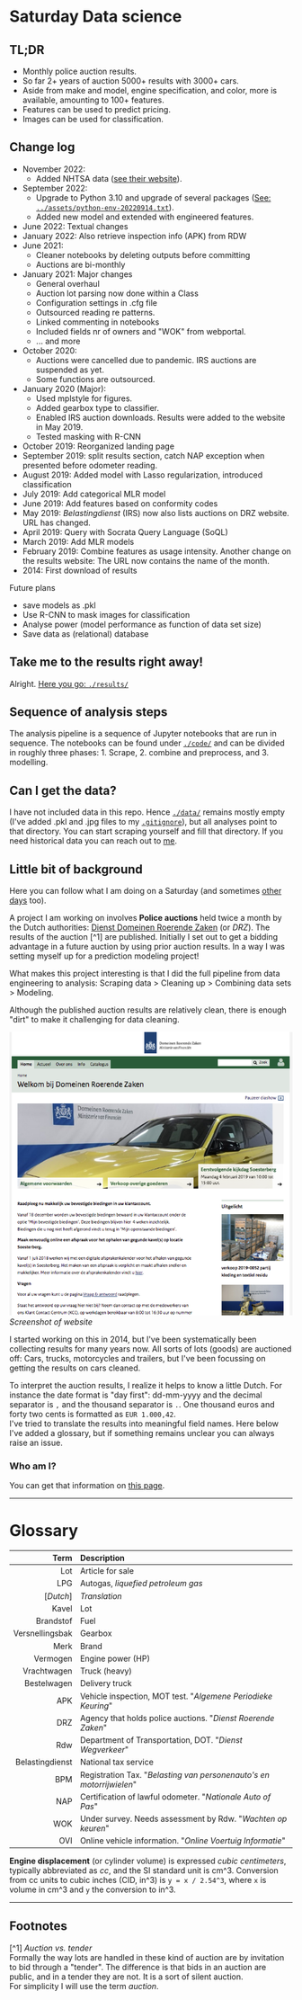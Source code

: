 # Saturday Data science

## TL;DR

- Monthly police auction results.
- So far 2+ years of auction 5000+ results with 3000+ cars.
- Aside from make and model, engine specification, and color, more is available, amounting to 100+ features.
- Features can be used to predict pricing.
- Images can be used for classification.

## Change log
- November 2022: 
    - Added NHTSA data ([see their website](https://vpic.nhtsa.dot.gov/api/)).
- September 2022: 
    - Upgrade to Python 3.10 and upgrade of several packages ([See: `../assets/python-env-20220914.txt`](./assets/python-env-20220914.txt)). 
    - Added new model and extended with engineered features.
- June 2022: Textual changes
- January 2022: Also retrieve inspection info (APK) from RDW
- June 2021: 
    - Cleaner notebooks by deleting outputs before committing
    - Auctions are bi-monthly
- January 2021: Major changes
    - General overhaul
    - Auction lot parsing now done within a Class
    - Configuration settings in .cfg file
    - Outsourced reading re patterns.
    - Linked commenting in notebooks
    - Included fields nr of owners and "WOK" from webportal.
    - ... and more
- October 2020: 
    - Auctions were cancelled due to pandemic. IRS auctions are suspended as yet.
    - Some functions are outsourced.
- January 2020 (Major): 
    - Used mplstyle for figures. 
    - Added gearbox type to classifier. 
    - Enabled IRS auction downloads. Results were added to the website in May 2019.
    - Tested masking with R-CNN
- October 2019: Reorganized landing page
- September 2019: split results section, catch NAP exception when presented before odometer reading.
- August 2019: Added model with Lasso regularization, introduced classification
- July 2019: Add categorical MLR model
- June 2019: Add features based on conformity codes
- May 2019: _Belastingdienst_ (IRS) now also lists auctions on DRZ website. URL has changed.
- April 2019: Query with Socrata Query Language (SoQL)
- March 2019: Add MLR models
- February 2019: Combine features as usage intensity. Another change on the results website: The URL now contains the name of the month.
- 2014: First download of results

Future plans

- save models as .pkl
- Use R-CNN to mask images for classification
- Analyse power (model performance as function of data set size)
- Save data as (relational) database


## Take me to the results right away!

Alright. [Here you go: `./results/`](./results/)

## Sequence of analysis steps

The analysis pipeline is a sequence of Jupyter notebooks that are run in sequence. The notebooks can be found under [`./code/`](./code/) and can be divided in roughly three phases: 1. Scrape, 2. combine and preprocess, and 3. modelling.

## Can I get the data?

I have not included data in this repo. Hence [`./data/`](./data) remains mostly empty (I've added .pkl and .jpg files to my [`.gitignore`](./.gitignore)), but all analyses point to that directory. You can start scraping yourself and fill that directory. If you need historical data you can reach out to [me](https://r5atom.github.io/).

## Little bit of background

Here you can follow what I am doing on a Saturday (and sometimes [other days](https://github.com/r5atom/Saturday-Datascience/graphs/commit-activity) too). 

A project I am working on involves **Police auctions** held twice a month by the Dutch authorities: [Dienst Domeinen Roerende Zaken](https://www.domeinenrz.nl/) (or _DRZ_). The results of the auction [^1] are published. 
Initially I set out to get a bidding advantage in a future auction by using prior auction results. In a way I was setting myself up for a prediction modeling project!

What makes this project interesting is that I did the full pipeline from data engineering to analysis: Scraping data > Cleaning up > Combining data sets > Modeling. 

Although the published auction results are relatively clean, there is enough "dirt" to make it challenging for data cleaning.

![drz-home](./assets/drz-home-square.png)  
_Screenshot of website_

I started working on this in 2014, but I've been systematically been collecting results for many years now. All sorts of lots (goods) are auctioned off: Cars, trucks, motorcycles and trailers, but I've been focussing on getting the results on cars cleaned.

To interpret the auction results, I realize it helps to know a little Dutch. For instance the date format is "day first": dd-mm-yyyy and the decimal separator is `,` and the thousand separator is `.`. One thousand euros and forty two cents is formatted as `EUR 1.000,42`.  
I've tried to translate the results into meaningful field names. Here below I've added a glossary, but if something remains unclear you can always raise an issue.

### Who am I?

You can get that information on [this page](https://r5atom.github.io/).

- - - -

# Glossary

| Term                  | Description |
| --------------------: | :---------- |
| Lot                   | Article for sale |
| LPG                   | Autogas, _liquefied petroleum gas_ |
| [_Dutch_]             | _Translation_|
|           Kavel       | Lot |
|           Brandstof   | Fuel |
|           Versnellingsbak | Gearbox |
|           Merk        | Brand |
|           Vermogen    | Engine power (HP) |
|           Vrachtwagen | Truck (heavy)|
|           Bestelwagen | Delivery truck |
|           APK         | Vehicle inspection, MOT test. "_Algemene Periodieke Keuring_" |
|           DRZ         | Agency that holds police auctions. "_Dienst Roerende Zaken_" |
|           Rdw         | Department of Transportation, DOT. "_Dienst Wegverkeer_" |
|           Belastingdienst | National tax service |
|           BPM         | Registration Tax. "_Belasting van personenauto's en motorrijwielen_" |
|           NAP         | Certification of lawful odometer. "_Nationale Auto of Pas_" |
|           WOK         | Under survey. Needs assessment by Rdw. "_Wachten op keuren_" |
|           OVI         | Online vehicle information. "_Online Voertuig Informatie_" |

**Engine displacement** (or cylinder volume) is expressed _cubic centimeters_, typically abbreviated as _cc_, and the SI standard unit is cm^3. Conversion from cc units to cubic inches (CID, in^3) is `y = x / 2.54^3`, where `x` is volume in cm^3 and `y` the conversion to in^3.

- - - - -
## Footnotes
[^1] _Auction vs. tender_  
Formally the way lots are handled in these kind of auction are by invitation to bid through a "tender". The difference is that bids in an auction are public, and in a tender they are not. It is a sort of silent auction.  
For simplicity I will use the term _auction_.

